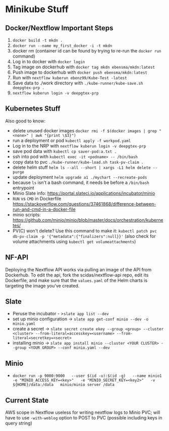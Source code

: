 #  Minikube Stuff

## Docker/Nextflow Important Steps

1. `docker build -t mkdn .`
2. `docker run --name my_first_docker -i -t mkdn`
3. docker rm <container id> (container id can be found by trying to re-run the `docker run` command)
4. Log in to docker with `docker login`
5. Tag image on dockerhub with `docker tag mkdn ebensma/mkdn:latest`
6. Push image to dockerhub with `docker push ebensma/mkdn:latest`
7. Run with `nextflow kuberun ebenz99/Kube-Test -latest`
8. Save data to ./work directory with `./kube-runner/kube-save.sh deepgtex-prp .`
9. `nextflow kuberun login -v deepgtex-prp`


## Kubernetes Stuff
Also good to know:
- delete unused docker images `docker rmi -f $(docker images | grep "<none>" | awk "{print \$3}")`
- run a deployment or pod `kubectl apply -f workpod.yaml`
- Log in to the NRP with `nextflow kuberun login -v deepgtex-prp`
- save pod data with `kubectl cp saver-pod:a.txt .`
- ssh into pod with `kubectl exec -it <podname> -- /bin/bash`
- copy data to pvc `./kube-runner/kube-load.sh task-pv-claim .`
- delete helm stuff `helm ls --all --short | xargs -L1 helm delete --purge`
- update deployment `helm upgrade a1 ./mychart --recreate-pods`
- because `ls` isn't a bash command, it needs be before a `/bin/bash` entrypoint
- Minio Slate info: https://portal.slateci.io/applications/incubator/minio
- `RUN` vs `CMD` in Dockerfile https://stackoverflow.com/questions/37461868/difference-between-run-and-cmd-in-a-docker-file
- minio scripts: https://github.com/minio/minio/blob/master/docs/orchestration/kubernetes/
- PV(C) won't delete? Use this command to make it: `kubectl patch pvc db-pv-claim -p '{"metadata":{"finalizers":null}}'` (also check for volume attachments using `kubectl get volumeattachments`)


## NF-API
Deploying the Nextflow API works via pulling an image of the API from Dockerhub. To edit the api, fork the scidas/nextflow-api repo, edit its Dockerfile, and make sure that the `values.yaml` of the Helm charts is targeting the image you've created.


## Slate
- Peruse the incubator - >`slate app list --dev`
- set up minio configuration -> `slate app get-conf minio --dev -o minio.yaml`
- create a secret -> `slate secret create ekey --group <group> --cluster <cluster> --from-literal=accesskey=<username> --from-literal=secretkey=<secret>`
- installing minio -> `slate app install minio --cluster <YOUR CLUSTER> --group <YOUR GROUP> --conf minio.yaml --dev`

## Minio
- `docker run -p 9000:9000   --user $(id -u):$(id -g)   --name minio1   -e "MINIO_ACCESS_KEY=<key>"   -e "MINIO_SECRET_KEY=<key2>"   -v ${HOME}/data:/data   minio/minio server /data`

## Current State

AWS scope in Nextflow useless for writing nextflow logs to Minio PVC; will have to use `-with-weblog` option to POST to PVC (possible including keys in query string)

